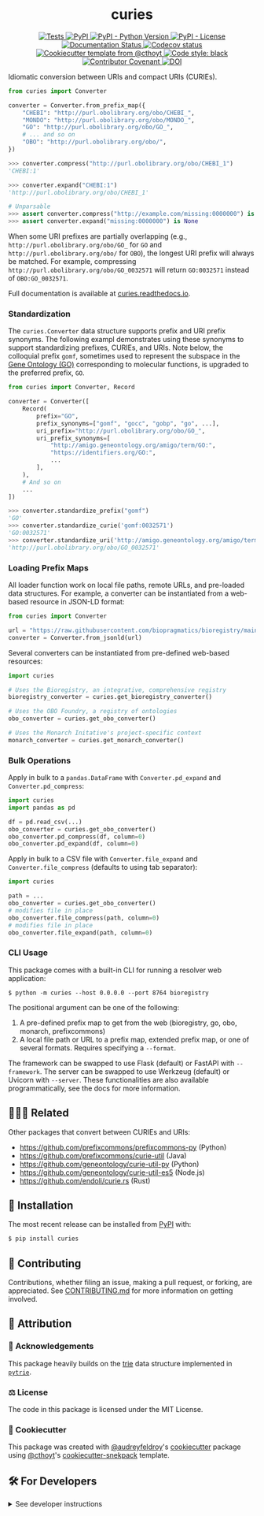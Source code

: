 <!--
<p align="center">
  <img src="https://github.com/cthoyt/curies/raw/main/docs/source/logo.png" height="150">
</p>
-->

<h1 align="center">
  curies
</h1>

<p align="center">
    <a href="https://github.com/cthoyt/curies/actions?query=workflow%3ATests">
        <img alt="Tests" src="https://github.com/cthoyt/curies/workflows/Tests/badge.svg" />
    </a>
    <a href="https://pypi.org/project/curies">
        <img alt="PyPI" src="https://img.shields.io/pypi/v/curies" />
    </a>
    <a href="https://pypi.org/project/curies">
        <img alt="PyPI - Python Version" src="https://img.shields.io/pypi/pyversions/curies" />
    </a>
    <a href="https://github.com/cthoyt/curies/blob/main/LICENSE">
        <img alt="PyPI - License" src="https://img.shields.io/pypi/l/curies" />
    </a>
    <a href='https://curies.readthedocs.io/en/latest/?badge=latest'>
        <img src='https://readthedocs.org/projects/curies/badge/?version=latest' alt='Documentation Status' />
    </a>
    <a href="https://codecov.io/gh/cthoyt/curies/branch/main">
        <img src="https://codecov.io/gh/cthoyt/curies/branch/main/graph/badge.svg" alt="Codecov status" />
    </a>  
    <a href="https://github.com/cthoyt/cookiecutter-python-package">
        <img alt="Cookiecutter template from @cthoyt" src="https://img.shields.io/badge/Cookiecutter-snekpack-blue" /> 
    </a>
    <a href='https://github.com/psf/black'>
        <img src='https://img.shields.io/badge/code%20style-black-000000.svg' alt='Code style: black' />
    </a>
    <a href="https://github.com/cthoyt/curies/blob/main/.github/CODE_OF_CONDUCT.md">
        <img src="https://img.shields.io/badge/Contributor%20Covenant-2.1-4baaaa.svg" alt="Contributor Covenant"/>
    </a>
    <a href="https://zenodo.org/badge/latestdoi/519905487">
        <img src="https://zenodo.org/badge/519905487.svg" alt="DOI">
    </a>
</p>

Idiomatic conversion between URIs and compact URIs (CURIEs).

```python
from curies import Converter

converter = Converter.from_prefix_map({
    "CHEBI": "http://purl.obolibrary.org/obo/CHEBI_",
    "MONDO": "http://purl.obolibrary.org/obo/MONDO_",
    "GO": "http://purl.obolibrary.org/obo/GO_",
    # ... and so on
    "OBO": "http://purl.obolibrary.org/obo/",
})

>>> converter.compress("http://purl.obolibrary.org/obo/CHEBI_1")
'CHEBI:1'

>>> converter.expand("CHEBI:1")
'http://purl.obolibrary.org/obo/CHEBI_1'

# Unparsable
>>> assert converter.compress("http://example.com/missing:0000000") is None
>>> assert converter.expand("missing:0000000") is None
```

When some URI prefixes are partially overlapping (e.g.,
`http://purl.obolibrary.org/obo/GO_` for `GO` and
`http://purl.obolibrary.org/obo/` for ``OBO``), the longest
URI prefix will always be matched. For example, compressing
`http://purl.obolibrary.org/obo/GO_0032571`
will return `GO:0032571` instead of `OBO:GO_0032571`.

Full documentation is available at [curies.readthedocs.io](https://curies.readthedocs.io).

### Standardization

The `curies.Converter` data structure supports prefix and URI prefix synonyms.
The following exampl demonstrates
using these synonyms to support standardizing prefixes, CURIEs, and URIs. Note below,
the colloquial prefix `gomf`, sometimes used to represent the subspace in the
[Gene Ontology (GO)](https://obofoundry.org/ontology/go) corresponding to molecular
functions, is upgraded to the preferred prefix, `GO`.

```python
from curies import Converter, Record

converter = Converter([
    Record(
        prefix="GO",
        prefix_synonyms=["gomf", "gocc", "gobp", "go", ...],
        uri_prefix="http://purl.obolibrary.org/obo/GO_",
        uri_prefix_synonyms=[
            "http://amigo.geneontology.org/amigo/term/GO:",
            "https://identifiers.org/GO:",
            ...
        ],
    ),
    # And so on
    ...
])

>>> converter.standardize_prefix("gomf")
'GO'
>>> converter.standardize_curie('gomf:0032571')
'GO:0032571'
>>> converter.standardize_uri('http://amigo.geneontology.org/amigo/term/GO:0032571')
'http://purl.obolibrary.org/obo/GO_0032571'
```

### Loading Prefix Maps

All loader function work on local file paths, remote URLs, and pre-loaded
data structures. For example, a converter can be instantiated from a web-based
resource in JSON-LD format:

```python
from curies import Converter

url = "https://raw.githubusercontent.com/biopragmatics/bioregistry/main/exports/contexts/semweb.context.jsonld"
converter = Converter.from_jsonld(url)
```

Several converters can be instantiated from pre-defined web-based resources:

```python
import curies

# Uses the Bioregistry, an integrative, comprehensive registry
bioregistry_converter = curies.get_bioregistry_converter()

# Uses the OBO Foundry, a registry of ontologies
obo_converter = curies.get_obo_converter()

# Uses the Monarch Initative's project-specific context
monarch_converter = curies.get_monarch_converter()
```

### Bulk Operations

Apply in bulk to a `pandas.DataFrame` with `Converter.pd_expand` and
`Converter.pd_compress`:

```python
import curies
import pandas as pd

df = pd.read_csv(...)
obo_converter = curies.get_obo_converter()
obo_converter.pd_compress(df, column=0)
obo_converter.pd_expand(df, column=0)
```

Apply in bulk to a CSV file with `Converter.file_expand` and
`Converter.file_compress` (defaults to using tab separator):

```python
import curies

path = ...
obo_converter = curies.get_obo_converter()
# modifies file in place
obo_converter.file_compress(path, column=0)
# modifies file in place
obo_converter.file_expand(path, column=0)
```

### CLI Usage

This package comes with a built-in CLI for running a resolver web application:

```shell
$ python -m curies --host 0.0.0.0 --port 8764 bioregistry 
```

The positional argument can be one of the following:

1. A pre-defined prefix map to get from the web (bioregistry, go, obo, monarch, prefixcommons)
2. A local file path or URL to a prefix map, extended prefix map, or one of several formats. Requires specifying
   a `--format`.

The framework can be swapped to use Flask (default) or FastAPI with `--framework`. The
server can be swapped to use Werkzeug (default) or Uvicorn with `--server`. These functionalities
are also available programmatically, see the docs for more information.

## 🧑‍🤝‍🧑 Related

Other packages that convert between CURIEs and URIs:

- https://github.com/prefixcommons/prefixcommons-py (Python)
- https://github.com/prefixcommons/curie-util (Java)
- https://github.com/geneontology/curie-util-py (Python)
- https://github.com/geneontology/curie-util-es5 (Node.js)
- https://github.com/endoli/curie.rs (Rust)

## 🚀 Installation

The most recent release can be installed from
[PyPI](https://pypi.org/project/curies/) with:

```bash
$ pip install curies
```

## 👐 Contributing

Contributions, whether filing an issue, making a pull request, or forking, are appreciated. See
[CONTRIBUTING.md](https://github.com/cthoyt/curies/blob/master/.github/CONTRIBUTING.md) for more information on getting
involved.

## 👋 Attribution

### 🙏 Acknowledgements

This package heavily builds on the [trie](https://en.wikipedia.org/wiki/Trie)
data structure implemented in [`pytrie`](https://github.com/gsakkis/pytrie).

### ⚖️ License

The code in this package is licensed under the MIT License.

### 🍪 Cookiecutter

This package was created with [@audreyfeldroy](https://github.com/audreyfeldroy)'s
[cookiecutter](https://github.com/cookiecutter/cookiecutter) package using [@cthoyt](https://github.com/cthoyt)'s
[cookiecutter-snekpack](https://github.com/cthoyt/cookiecutter-snekpack) template.

## 🛠️ For Developers

<details>
  <summary>See developer instructions</summary>


The final section of the README is for if you want to get involved by making a code contribution.

### Development Installation

To install in development mode, use the following:

```bash
$ git clone git+https://github.com/cthoyt/curies.git
$ cd curies
$ pip install -e .
```

### 🥼 Testing

After cloning the repository and installing `tox` with `pip install tox`, the unit tests in the `tests/` folder can be
run reproducibly with:

```shell
$ tox
```

Additionally, these tests are automatically re-run with each commit in a [GitHub Action](https://github.com/cthoyt/curies/actions?query=workflow%3ATests).

### 📖 Building the Documentation

The documentation can be built locally using the following:

```shell
$ git clone git+https://github.com/cthoyt/curies.git
$ cd curies
$ tox -e docs
$ open docs/build/html/index.html
``` 

The documentation automatically installs the package as well as the `docs`
extra specified in the [`setup.cfg`](setup.cfg). `sphinx` plugins
like `texext` can be added there. Additionally, they need to be added to the
`extensions` list in [`docs/source/conf.py`](docs/source/conf.py).

### 📦 Making a Release

After installing the package in development mode and installing
`tox` with `pip install tox`, the commands for making a new release are contained within the `finish` environment
in `tox.ini`. Run the following from the shell:

```shell
$ tox -e finish
```

This script does the following:

1. Uses [Bump2Version](https://github.com/c4urself/bump2version) to switch the version number in the `setup.cfg`,
   `src/curies/version.py`, and [`docs/source/conf.py`](docs/source/conf.py) to not have the `-dev` suffix
2. Packages the code in both a tar archive and a wheel using [`build`](https://github.com/pypa/build)
3. Uploads to PyPI using [`twine`](https://github.com/pypa/twine). Be sure to have a `.pypirc` file configured to avoid the need for manual input at this
   step
4. Push to GitHub. You'll need to make a release going with the commit where the version was bumped.
5. Bump the version to the next patch. If you made big changes and want to bump the version by minor, you can
   use `tox -e bumpversion minor` after.

</details>

